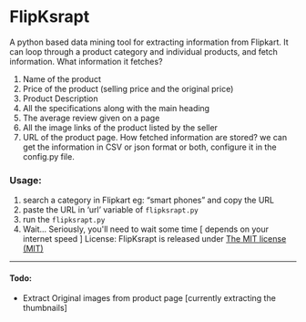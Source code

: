# FlipKsrapt
A python based data mining tool for extracting information from Flipkart. It can loop through a product category and individual products, and fetch information.
What information it fetches?
1.	Name of the product
2.	Price of the product (selling price and the original price)
3.	Product Description
4.	All the specifications along with the main heading
5.	The average review given on a page
6.	All the image links of the product listed by the seller
7.	URL of the product page.
How fetched information are stored?
we can get the information in CSV or json format or both, configure it in the config.py file.
### Usage:
1.	search a category in Flipkart eg: “smart phones” and copy the URL 
2.	paste the URL in ‘url’ variable of `flipksrapt.py`
3.	run the `flipksrapt.py`
4.	Wait... Seriously, you'll need to wait some time [ depends on your internet speed ]
 License:
FlipKsrapt is released under [The MIT license (MIT)](http://opensource.org/licenses/MIT)
---
#### Todo:
-	Extract Original images from product page [currently extracting the thumbnails]
